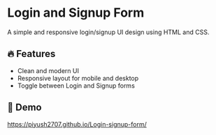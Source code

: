 # Login and Signup Form

A simple and responsive login/signup UI design using HTML and CSS.

## 🔥 Features
- Clean and modern UI
- Responsive layout for mobile and desktop
- Toggle between Login and Signup forms

## 🚀 Demo
https://piyush2707.github.io/Login-signup-form/
